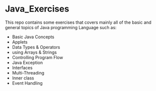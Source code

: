 # Java_Exercises
 This repo contains some exercises that covers mainly 
 all of the basic and general topics of Java programming Language such as:
 
- Basic Java Concepts
- Applets
- Data Types & Operators
- using Arrays & Strings
- Controlling Program Flow
- Java Exception
- Interfaces
- Multi-Threading
- Inner class
- Event Handling
